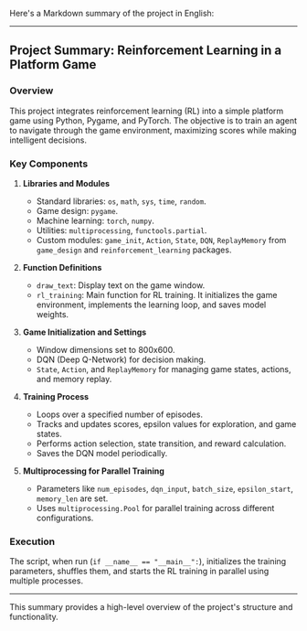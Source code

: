 Here's a Markdown summary of the project in English:

---

## Project Summary: Reinforcement Learning in a Platform Game

### Overview
This project integrates reinforcement learning (RL) into a simple platform game using Python, Pygame, and PyTorch. The objective is to train an agent to navigate through the game environment, maximizing scores while making intelligent decisions.

### Key Components

1. **Libraries and Modules**
   - Standard libraries: `os`, `math`, `sys`, `time`, `random`.
   - Game design: `pygame`.
   - Machine learning: `torch`, `numpy`.
   - Utilities: `multiprocessing`, `functools.partial`.
   - Custom modules: `game_init`, `Action`, `State`, `DQN`, `ReplayMemory` from `game_design` and `reinforcement_learning` packages.

2. **Function Definitions**
   - `draw_text`: Display text on the game window.
   - `rl_training`: Main function for RL training. It initializes the game environment, implements the learning loop, and saves model weights.

3. **Game Initialization and Settings**
   - Window dimensions set to 800x600.
   - DQN (Deep Q-Network) for decision making.
   - `State`, `Action`, and `ReplayMemory` for managing game states, actions, and memory replay.

4. **Training Process**
   - Loops over a specified number of episodes.
   - Tracks and updates scores, epsilon values for exploration, and game states.
   - Performs action selection, state transition, and reward calculation.
   - Saves the DQN model periodically.

5. **Multiprocessing for Parallel Training**
   - Parameters like `num_episodes`, `dqn_input`, `batch_size`, `epsilon_start`, `memory_len` are set.
   - Uses `multiprocessing.Pool` for parallel training across different configurations.

### Execution
The script, when run (`if __name__ == "__main__":`), initializes the training parameters, shuffles them, and starts the RL training in parallel using multiple processes.

---

This summary provides a high-level overview of the project's structure and functionality.